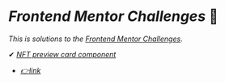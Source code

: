 # _Frontend Mentor Challenges_ 🙋‍

_This is solutions to the_ [_Frontend Mentor Challenges_](https://www.frontendmentor.io).


✔ [_NFT preview card component_](https://github.com/sookm/frontendmentor-chanllenges/tree/main/nft-preview-card-component-main)
- [_👉link_](https://sookm.github.io/frontendmentor-chanllenges/nft-preview-card-component-main/)
